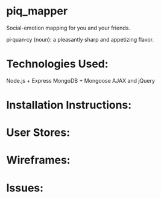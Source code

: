 # piq_mapper
Social-emotion mapping for you and your friends.

pi·quan·cy (noun): a pleasantly sharp and appetizing flavor.

# Technologies Used:

Node.js + Express
MongoDB + Mongoose
AJAX and jQuery

# Installation Instructions:



# User Stores:


# Wireframes:

# Issues:
